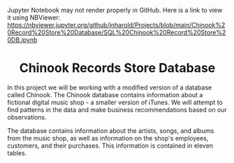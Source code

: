 Jupyter Notebook may not render properly in GitHub.  Here is a link to view it using NBViewer: https://nbviewer.jupyter.org/github/jnharold/Projects/blob/main/Chinook%20Record%20Store%20Database/SQL%20Chinook%20Record%20Store%20DB.ipynb

# <center>Chinook Records Store Database</center>

In this project we will be working with a modified version of a database called Chinook. The Chinook database contains information about a fictional digital music shop - a smaller version of iTunes.  We will attempt to find patterns in the data and make business recommendations based on our observations.

The database contains information about the artists, songs, and albums from the music shop, as well as information on the shop's employees, customers, and their purchases. This information is contained in eleven tables. 


